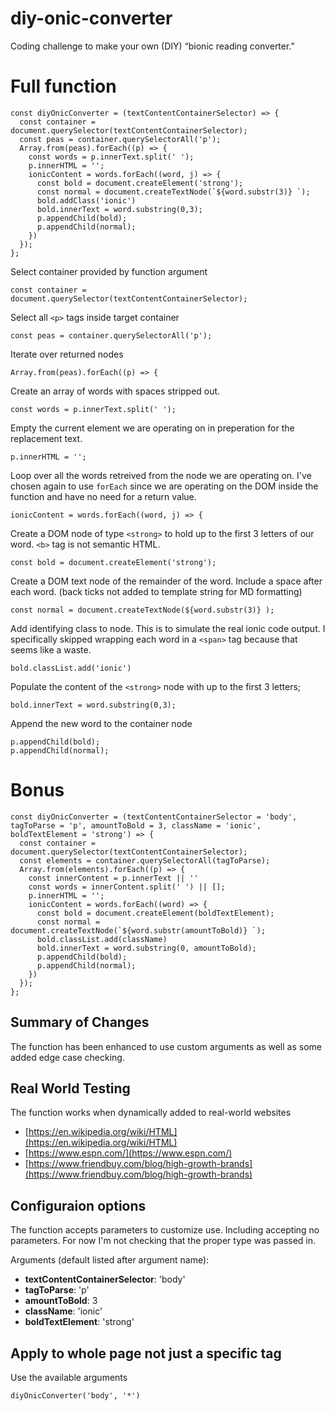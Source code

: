 # diy-onic-converter
Coding challenge to make your own (DIY) “bionic reading converter.”

# Full function

```
const diyOnicConverter = (textContentContainerSelector) => {
  const container = document.querySelector(textContentContainerSelector);
  const peas = container.querySelectorAll('p');
  Array.from(peas).forEach((p) => {
    const words = p.innerText.split(' ');
    p.innerHTML = '';
    ionicContent = words.forEach((word, j) => {
      const bold = document.createElement('strong');
      const normal = document.createTextNode(`${word.substr(3)} `);
      bold.addClass('ionic')
      bold.innerText = word.substring(0,3);
      p.appendChild(bold);
      p.appendChild(normal);
    })
  });
};
```

Select container provided by function argument

`const container = document.querySelector(textContentContainerSelector);`

Select all `<p>` tags inside target container

`const peas = container.querySelectorAll('p');`

Iterate over returned nodes

`Array.from(peas).forEach((p) => {`

Create an array of words with spaces stripped out.

`const words = p.innerText.split(' ');`

Empty the current element we are operating on in preperation for the replacement text.

`p.innerHTML = '';`

Loop over all the words retreived from the node we are operating on. I've chosen again to use `forEach` since we are operating on the DOM inside the function and have no need for a return value.

`ionicContent = words.forEach((word, j) => {`

Create a DOM node of type `<strong>` to hold up to the first 3 letters of our word. `<b>` tag is not semantic HTML.

`const bold = document.createElement('strong');`

Create a DOM text node of the remainder of the word. Include a space after each word. (back ticks not added to template string for MD formatting)

`const normal = document.createTextNode(${word.substr(3)} );`

Add identifying class to node. This is to simulate the real ionic code output. I specifically skipped wrapping each word in a `<span>` tag because that seems like a waste.

`bold.classList.add('ionic')`

Populate the content of the `<strong>` node with up to the first 3 letters;

`bold.innerText = word.substring(0,3);`

Append the new word to the container node

```
p.appendChild(bold);
p.appendChild(normal);
```

# Bonus

```
const diyOnicConverter = (textContentContainerSelector = 'body', tagToParse = 'p', amountToBold = 3, className = 'ionic', boldTextElement = 'strong') => {
  const container = document.querySelector(textContentContainerSelector);
  const elements = container.querySelectorAll(tagToParse);
  Array.from(elements).forEach((p) => {
    const innerContent = p.innerText || ''
    const words = innerContent.split(' ') || [];
    p.innerHTML = '';
    ionicContent = words.forEach((word) => {
      const bold = document.createElement(boldTextElement);
      const normal = document.createTextNode(`${word.substr(amountToBold)} `);
      bold.classList.add(className)
      bold.innerText = word.substring(0, amountToBold);
      p.appendChild(bold);
      p.appendChild(normal);
    })
  });
};
```

## Summary of Changes

The function has been enhanced to use custom arguments as well as some added edge case checking.

## Real World Testing

The function works when dynamically added to real-world websites

 - [https://en.wikipedia.org/wiki/HTML](https://en.wikipedia.org/wiki/HTML)
 - [https://www.espn.com/](https://www.espn.com/)
 - [https://www.friendbuy.com/blog/high-growth-brands](https://www.friendbuy.com/blog/high-growth-brands)

 ## Configuraion options

 The function accepts parameters to customize use. Including accepting no parameters. For now I'm not checking that the proper type was passed in.

 Arguments (default listed after argument name):

 - __textContentContainerSelector__: 'body'
 - __tagToParse__: 'p'
 - __amountToBold__: 3
 - __className__: 'ionic'
 - __boldTextElement__: 'strong'

## Apply to whole page not just a specific tag

Use the available arguments

`diyOnicConverter('body', '*')`



